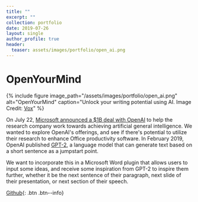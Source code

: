```yaml
---
title: ""
excerpt: ""
collection: portfolio
date: 2019-07-26
layout: single
author_profile: true
header:
  teaser: assets/images/portfolio/open_ai.png
---
```


# OpenYourMind

{% include figure image_path="/assets/images/portfolio/open_ai.png" alt="OpenYourMind" caption="Unlock your writing potential using AI. Image Credit: [Vox](https://www.vox.com/future-perfect/2019/4/17/18301070/openai-greg-brockman-ilya-sutskever)" %}

On July 22, [Microsoft announced a $1B deal with OpenAI](https://www.theverge.com/2019/7/22/20703578/microsoft-openai-investment-partnership-1-billion-azure-artificial-general-intelligence-agi) to help the research company work towards achieving artificial general intelligence. We wanted to explore OpenAI's offerings, and see if there's potential to utilize their research to enhance Office productivity software. In February 2019, OpenAI published [GPT-2](https://openai.com/blog/better-language-models/), a language model that can generate text based on a short sentence as a jumpstart point. 

We want to incorporate this in a Microsoft Word plugin that allows users to input some ideas, and receive some inspiration from GPT-2 to inspire them further, whether it be the next sentence of their paragraph, next slide of their presentation, or next section of their speech.

[Github](https://github.com/pmason314/OpenYourMind){: .btn .btn--info}
